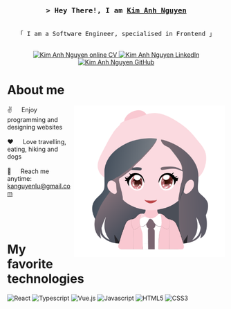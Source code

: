 <!-- Intro  -->
<h3 align="center">
        <samp>&gt; Hey There!, I am
                <b><a target="_blank" href="https://kimanhou.github.io/CV/">Kim Anh Nguyen</a></b>
        </samp>
</h3>

<p align="center"> 
  <samp>
    <br>
    「 I am a Software Engineer, specialised in Frontend 」
    <br>
    <br>
  </samp>
</p>

<p align="center">
 <a href="[https://alsiam.com](https://kimanhou.github.io/CV/)" target="blank">
  <img src="https://img.shields.io/badge/Website-DC143C?style=for-the-badge&logo=github&logoColor=white" alt="Kim Anh Nguyen online CV" />
 </a>
 <a href="https://www.linkedin.com/in/kanguyenlu/" target="_blank">
  <img src="https://img.shields.io/badge/LinkedIn-0077B5?style=for-the-badge&logo=linkedin&logoColor=white" alt="Kim Anh Nguyen LinkedIn"/>
 </a>
 <a href="https://www.linkedin.com/in/kanguyenlu/" target="_blank">
  <img src="https://img.shields.io/badge/GitHub-000000?style=for-the-badge&logo=github&logoColor=white" alt="Kim Anh Nguyen GitHub"/>
 </a>
</p>

<!-- About Section -->
 # About me
 
<p>
 <img align="right" width="350" src="/src/components/Intro/avatar.png" alt="Avatar" />
  
 ✌️ &emsp; Enjoy programming and designing websites <br/><br/>
 ❤️ &emsp; Love travelling, eating, hiking and dogs <br/><br/>
 📧 &emsp; Reach me anytime: kanguyenlu@gmail.com<br/><br/>

</p>

<br/>
<br/>

<!-- About Section -->
# My favorite technologies

![React](https://img.shields.io/badge/React-20232A?style=for-the-badge&logo=react&logoColor=61DAFB)
![Typescript](https://img.shields.io/badge/Typescript-007acc?style=for-the-badge&labelColor=007acc&logo=typescript&logoColor=white)
![Vue.js](https://img.shields.io/badge/vue.js-000000?style=for-the-badge&labelColor=44B080&logo=vuedotjs&logoColor=white&color=44B080)
![Javascript](https://img.shields.io/badge/Javascript-F0DB4F?style=for-the-badge&labelColor=F0DB4F&logo=javascript&logoColor=white)
![HTML5](https://img.shields.io/badge/HTML5-E34F26?style=for-the-badge&logo=html5&logoColor=white)
![CSS3](https://img.shields.io/badge/CSS3-1572B6?style=for-the-badge&logo=css3&logoColor=white)

